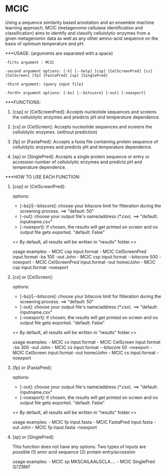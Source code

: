 # MCIC
Using a sequence similarity based annotation and an ensemble machine learning approach, MCIC (metagenome cellulase identification and classification) aims to identify and classify cellulolytic enzymes from a given metagenomic data as well as any other amino-acid sequence on the basis of optimum temperature and pH. 

***USAGE:
(arguments are separated with a space)

	-firts argument : MCIC 

	-second argument options: [-h] [--help] [csp] [CelScreenPred] [cs] [CelScreen] [fp] [FastaPred] [sp] [SinglePred]

	-third argument: [query input file]

	-forth+ argument options: [-bs] [--bitscore] [-out] [-noexport]


***FUNCTIONS: 

1. [csp] or [CelScreenPred]: Accepts nucleotide sequences and screens the cellulolytic enzymes and predicts pH and temperature dependence.

2. [cs] or [CelScreen]: Accepts nucleotide sequences and screens the cellulolytic enzymes. (without prediction)

3. [fp] or [FastaPred]: Accepts a fasta file containing protein sequence of cellulolytic enzymes and predicts pH and temperature dependence.

4. [sp] or [SinglePred]: Accepts a single protein sequence or entry or accession number of cellulolytic enzymes and predicts pH and temperature dependence.


***HOW TO USE EACH FUNCTION:

1. [csp] or [CelScreenPred]: 

	options: 
	- [-bs]/[--bitscore]: choose your bitscore limit for filteration during the screening process. ==> "default: 50"
	- [-out]: choose your output file's name/address (*.csv). ==> "default: inputname.csv"  
	- [-noexport]: if chosen, the results will get printed on screen and no output file gets exported. "default: False"

	<< By default, all results will be written in "results" folder.>>

	usage examples: 
		- MCIC csp input.format
		- MCIC CelScreenPred input.format -bs 100 -out John 
		- MCIC csp input.format --bitscore 500 -noexport
		- MCIC CelScreenPred input.format -out home/John
		- MCIC csp input.format -noexport

2. [cs] or [CelScreen]: 
	
	options: 
	- [-bs]/[--bitscore]: choose your bitscore limit for filteration during the screening process. ==> "default: 50"
	- [-out]: choose your output file's name/address (*.csv). ==> "default: inputname.csv"  
	- [-noexport]: if chosen, the results will get printed on screen and no output file gets exported. "default: False"

	<< By default, all results will be written in "results" folder.>>

	usage examples: 
		- MCIC cs input.format
		- MCIC CelScreen input.format -bs 300 -out John 
		- MCIC cs input.format --bitscore 50 -noexport
		- MCIC CelScreen input.format -out home/John
		- MCIC cs input.format -noexport

3. [fp] or [FastaPred]:
	
	options:
	- [-out]: choose your output file's name/address (*.csv). ==> "default: inputname.csv"  
	- [-noexport]: if chosen, the results will get printed on screen and no output file gets exported. "default: False"

	<< By default, all results will be written in "results" folder.>>

	usage examples: 
		- MCIC fp input.fasta
		- MCIC FastaPred input.fasta -out John
		- MCIC fp input.fasta -noexport

4. [sp] or [SinglePred]:
	
	This function does not have any options. 
	Two types of inputs are possible (1) amin acid sequence (2) protein entry/accession

	usage examples:
		- MCIC sp MKSCAILAALGCLA....
		- MCIC SinglePred Q7Z9M7

